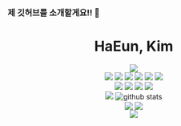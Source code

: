 ### 제 깃허브를 소개할게요!! 👋

<!--
**JJHaEun/JJHaEun** is a ✨ _special_ ✨ repository because its `README.md` (this file) appears on your GitHub profile.

Here are some ideas to get you started:


- 🔭 I’m currently working on ...
- 🌱 I’m currently learning 
## FRONTEND DEVELOPER
- 👯 I’m looking to collaborate on ...
- 🤔 I’m looking for help with ...
- 💬 Ask me about ...
- 📫 How to reach me: ...
- 😄 Pronouns: ...
- ⚡ Fun fact: ...
-->

<div align="center">
<h1>HaEun, Kim</h1>
<img src="https://capsule-render.vercel.app/api?type=waving&color=0:833ab4,50:fd1d1d,100:fcb045&height=300&section=header&text=발전해가는&nbsp;개발자&nbsp;김하은&nbsp;입니다.&fontSize=50&fontColor=ffffff&&animation=fadeIn" />


<div>
<img src="https://img.shields.io/badge/react-61DAFB?style=flat-square&logo=react&logoColor=white"/>
<img src="https://img.shields.io/badge/next.js-000000?style=flat-square&logo=nextdotjs&logoColor=white">
<img src="https://img.shields.io/badge/GraphQL-E10098?style=flat-square&logo=GraphQL&logoColor=white">
<img src="https://img.shields.io/badge/TypeScript-3178C6?style=flat-square&logo=TypeScript&logoColor=white">
<img src="https://img.shields.io/badge/HTML5-E34F26?style=flat-square&logo=HTML5&logoColor=white">
<img src="https://img.shields.io/badge/JavaScript-F7DF1E?style=flat-square&logo=JavaScript&logoColor=white">

</div>
<div>
<img src="https://img.shields.io/badge/Amazon AWS-232F3E?style=flat-square&logo=Amazon AWS&logoColor=white">
<img src="https://img.shields.io/badge/Docker-2496ED?style=flat-square&logo=Docker&logoColor=white">
<img src="https://img.shields.io/badge/GitHub-181717?style=flat-square&logo=GitHub&logoColor=white">
<img src="https://img.shields.io/badge/Notion-000000?style=flat-square&logo=Notion&logoColor=white">

</div>

  <section>
<img src="https://github-readme-stats.vercel.app/api?username=JJHaEun&theme=swift&show_icons=true">
  <img src="https://github-readme-stats.vercel.app/api/top-langs/?username=JJHaEun&show_icons=true&theme=react&hide_border=true&title_color=004386&icon_color=004386&layout=compact" alt="github stats">
  </section>
    <section>
   <img align="center" src="https://github-readme-stats.vercel.app/api/pin/?username=JJHaEun&theme=buefy&repo=JJHaEun" />
 <img align="center" src="https://github-readme-stats.vercel.app/api/pin/?username=JJHaEun&theme=buefy&repo=My-Leisurely-Day" />
  </section>  
  <img src="https://capsule-render.vercel.app/api?type=waving&color=0:833ab4,50:fd1d1d,100:fcb045&height=300&section=footer"/>

</div>


